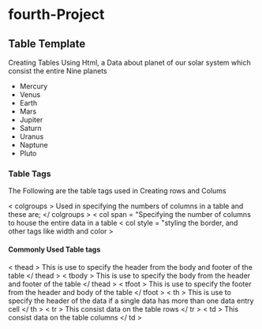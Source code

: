 # fourth-Project

## Table Template
Creating Tables Using Html, a Data about planet of our solar system which consist the entire Nine planets
* Mercury
* Venus
* Earth
* Mars
* Jupiter
* Saturn
* Uranus
* Naptune
* Pluto

### Table Tags

The Following are the table tags used in Creating rows and Colums

< colgroups > Used in specifying the numbers of columns  in a table and these are; </ colgroups >
< col span = "Specifying the number of columns to house the entire data in a table
< col style = "styling the border, and other tags like width and color >

#### Commonly Used Table tags

< thead > This is use to specify the header from the body and footer of the table </ thead >
< tbody > This is use to specify the body from the header and footer of the table </ thead >
< tfoot > This is use to specify the footer from the header and body of the table </ tfoot >
< th > This is use to specify the header of the data if a single data has more than one data entry cell </ th >
< tr >  This consist data on the table rows </ tr >
< td > This consist data on the table columns </ td >
